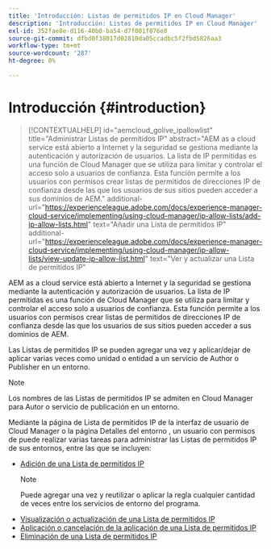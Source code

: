 ```yaml
---
title: 'Introducción: Listas de permitidos IP en Cloud Manager'
description: 'Introducción: Listas de permitidos IP en Cloud Manager'
exl-id: 352fae8e-d116-40b0-ba54-d7f001f076e8
source-git-commit: dfbd0f38017d02810da05ccadbc5f2fbd5826aa3
workflow-type: tm+mt
source-wordcount: '287'
ht-degree: 0%

---
```


# Introducción {#introduction}

>[!CONTEXTUALHELP]
>id="aemcloud_golive_ipallowlist"
>title="Administrar Listas de permitidos IP"
>abstract="AEM as a cloud service está abierto a Internet y la seguridad se gestiona mediante la autenticación y autorización de usuarios. La lista de IP permitidas es una función de Cloud Manager que se utiliza para limitar y controlar el acceso solo a usuarios de confianza. Esta función permite a los usuarios con permisos crear listas de permitidos de direcciones IP de confianza desde las que los usuarios de sus sitios pueden acceder a sus dominios de AEM."
>additional-url="https://experienceleague.adobe.com/docs/experience-manager-cloud-service/implementing/using-cloud-manager/ip-allow-lists/add-ip-allow-lists.html" text="Añadir una Lista de permitidos IP"
>additional-url="https://experienceleague.adobe.com/docs/experience-manager-cloud-service/implementing/using-cloud-manager/ip-allow-lists/view-update-ip-allow-list.html" text="Ver y actualizar una Lista de permitidos IP"

AEM as a cloud service está abierto a Internet y la seguridad se gestiona mediante la autenticación y autorización de usuarios. La lista de IP permitidas es una función de Cloud Manager que se utiliza para limitar y controlar el acceso solo a usuarios de confianza. Esta función permite a los usuarios con permisos crear listas de permitidos de direcciones IP de confianza desde las que los usuarios de sus sitios pueden acceder a sus dominios de AEM.

Las Listas de permitidos IP se pueden agregar una vez y aplicar/dejar de aplicar varias veces como unidad o entidad a un servicio de Author o Publisher en un entorno.

>[!NOTE]
>Los nombres de las Listas de permitidos IP se admiten en Cloud Manager para Autor o servicio de publicación en un entorno.

Mediante la página de Lista de permitidos IP de la interfaz de usuario de Cloud Manager o la página Detalles del entorno , un usuario con permisos de puede realizar varias tareas para administrar las Listas de permitidos IP de sus entornos, entre las que se incluyen:

* [Adición de una Lista de permitidos IP](/help/implementing/cloud-manager/ip-allow-lists/add-ip-allow-lists.md)
   >[!NOTE]
   > Puede agregar una vez y reutilizar o aplicar la regla cualquier cantidad de veces entre los servicios de entorno del programa.
* [Visualización o actualización de una Lista de permitidos IP](/help/implementing/cloud-manager/ip-allow-lists/view-update-ip-allow-list.md)
* [Aplicación o cancelación de la aplicación de una Lista de permitidos IP](/help/implementing/cloud-manager/ip-allow-lists/apply-allow-list.md)
* [Eliminación de una Lista de permitidos IP](/help/implementing/cloud-manager/ip-allow-lists/delete-ip-allow-list.md)
